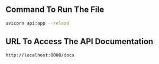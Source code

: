 ## Command To Run The File
```sh
uvicorn api:app --reload
```

## URL To Access The API Documentation
```sh
http://localhost:8000/docs
```
